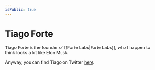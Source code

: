 ```yaml
---
isPublic: true
---
```


# Tiago Forte

Tiago Forte is the founder of [[Forte Labs|Forte Labs]], who I happen to think looks a lot like Elon Musk.

Anyway, you can find Tiago on Twitter [here](https://twitter.com/fortelabs).